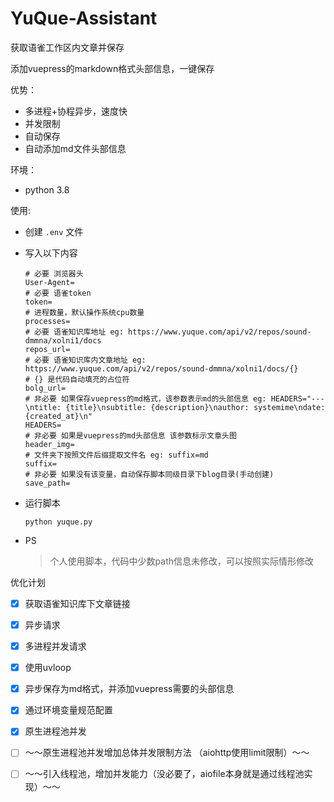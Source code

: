 # YuQue-Assistant
获取语雀工作区内文章并保存

添加vuepress的markdown格式头部信息，一键保存

优势：
  - 多进程+协程异步，速度快
  - 并发限制
  - 自动保存
  - 自动添加md文件头部信息

环境：
  - python 3.8

使用:
  - 创建 `.env` 文件
  - 写入以下内容
    ```shell script
    # 必要 浏览器头
    User-Agent=
    # 必要 语雀token
    token=
    # 进程数量，默认操作系统cpu数量
    processes=
    # 必要 语雀知识库地址 eg: https://www.yuque.com/api/v2/repos/sound-dmmna/xolni1/docs
    repos_url=
    # 必要 语雀知识库内文章地址 eg: https://www.yuque.com/api/v2/repos/sound-dmmna/xolni1/docs/{}
    # {} 是代码自动填充的占位符
    bolg_url=
    # 非必要 如果保存vuepress的md格式，该参数表示md的头部信息 eg: HEADERS="---\ntitle: {title}\nsubtitle: {description}\nauthor: systemime\ndate: {created_at}\n"
    HEADERS=
    # 非必要 如果是vuepress的md头部信息 该参数标示文章头图
    header_img=
    # 文件夹下按照文件后缀提取文件名 eg: suffix=md
    suffix=
    # 非必要 如果没有该变量，自动保存脚本同级目录下blog目录(手动创建)
    save_path=
    ```
  - 运行脚本
    ```shell
    python yuque.py
    ```
    
  - PS
    > 个人使用脚本，代码中少数path信息未修改，可以按照实际情形修改

优化计划
  - [x] 获取语雀知识库下文章链接
  - [x] 异步请求
  - [x] 多进程并发请求
  - [x] 使用uvloop
  - [x] 异步保存为md格式，并添加vuepress需要的头部信息
  - [x] 通过环境变量规范配置
  - [x] 原生进程池并发
  - [ ] ～～原生进程池并发增加总体并发限制方法 （aiohttp使用limit限制）～～
  - [ ] ～～引入线程池，增加并发能力（没必要了，aiofile本身就是通过线程池实现）～～

